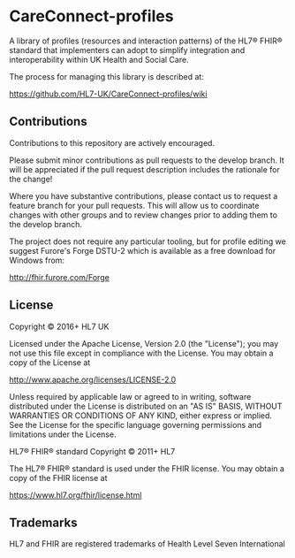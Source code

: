 # CareConnect-profiles

A library of profiles (resources and interaction patterns) of the HL7® FHIR® standard that implementers can adopt to simplify integration and interoperability within UK Health and Social Care.

The process for managing this library is described at:

https://github.com/HL7-UK/CareConnect-profiles/wiki

## Contributions
Contributions to this repository are actively encouraged.

Please submit minor contributions as pull requests to the develop branch. It will be appreciated if the pull request description includes the rationale for the change!

Where you have substantive contributions, please contact us to request a feature branch for your pull requests. This will allow us to coordinate changes with other groups and to review changes prior to adding them to the develop branch.

The project does not require any particular tooling, but for profile editing we suggest Furore's Forge DSTU-2 which is available as a free download for Windows from:

http://fhir.furore.com/Forge

## License
Copyright © 2016+ HL7 UK

Licensed under the Apache License, Version 2.0 (the "License");
you may not use this file except in compliance with the License.
You may obtain a copy of the License at

http://www.apache.org/licenses/LICENSE-2.0

Unless required by applicable law or agreed to in writing, software
distributed under the License is distributed on an "AS IS" BASIS,
WITHOUT WARRANTIES OR CONDITIONS OF ANY KIND, either express or implied.
See the License for the specific language governing permissions and
limitations under the License.

HL7® FHIR® standard Copyright © 2011+ HL7

The HL7® FHIR® standard is used under the FHIR license. You may obtain
a copy of the FHIR license at

https://www.hl7.org/fhir/license.html

## Trademarks
HL7 and FHIR are registered trademarks of Health Level Seven International
